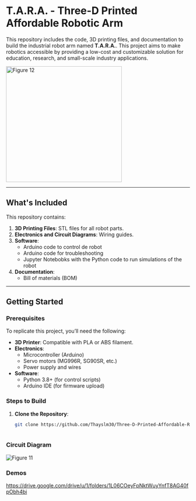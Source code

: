 # T.A.R.A. - Three-D Printed Affordable Robotic Arm

This repository includes the code, 3D printing files, and documentation to build the industrial robot arm named **T.A.R.A.**. This project aims to make robotics accessible by providing a low-cost and customizable solution for education, research, and small-scale industry applications.

<img width="317" alt="Figure 12" src="https://github.com/user-attachments/assets/1d63093c-5e74-4239-9de0-4f86ffb40c9e">

---

## What's Included

This repository contains:

1. **3D Printing Files**: STL files for all robot parts.
2. **Electronics and Circuit Diagrams**: Wiring guides.
3. **Software**:
   - Arduino code to control de robot
   - Arduino code for troubleshooting
   - Jupyter Notebobks with the Python code to run simulations of the robot
4. **Documentation**:
   - Bill of materials (BOM)

---

## Getting Started

### Prerequisites

To replicate this project, you’ll need the following:
- **3D Printer**: Compatible with PLA or ABS filament.
- **Electronics**: 
  - Microcontroller (Arduino)
  - Servo motors (MG996R, SG90SR, etc.)
  - Power supply and wires
- **Software**:
  - Python 3.8+ (for control scripts)
  - Arduino IDE (for firmware upload)

### Steps to Build

1. **Clone the Repository**:
   ```bash
   git clone https://github.com/Thayslm30/Three-D-Printed-Affordable-Robotic-Arm.git
 
### Circuit Diagram
![Figure 11](https://github.com/user-attachments/assets/9e1a0557-dbdc-4448-9370-accc07058d7d)

### Demos
https://drive.google.com/drive/u/1/folders/1L06COeyFpNktWuyYnfT8AG40fpObh4bi
